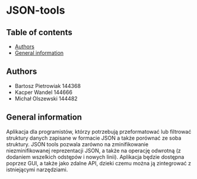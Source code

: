 # JSON-tools

## Table of contents
* [Authors](#aut)
* [General information](#info)

<a id='aut'></a>
## Authors
* Bartosz Pietrowiak 144368
* Kacper Wandel 144666
* Michał Olszewski 144482

<a id='info'></a>
## General information
Aplikacja dla programistów, którzy potrzebują przeformatować lub filtrować struktury danych zapisane w formacie JSON a także porównać ze soba struktury. JSON tools pozwala zarówno na zminifikowanie niezminifikowanej reprezentacji JSON, a także na operację odwrotną (z dodaniem wszelkich odstępów i nowych linii). Aplikacja będzie dostępna poprzez GUI, a także jako zdalne API, dzieki czemu można ją zintegrować z istniejącymi narzędziami.
